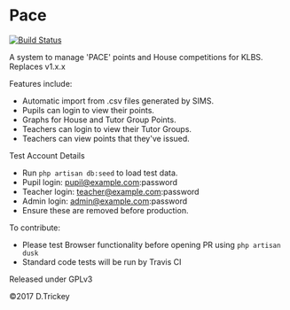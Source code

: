 # Pace

[![Build Status](https://travis-ci.org/trickeydan/Pace.svg?branch=develop)](https://travis-ci.org/trickeydan/Pace)

A system to manage 'PACE' points and House competitions for KLBS. Replaces v1.x.x

Features include:

* Automatic import from .csv files generated by SIMS.
* Pupils can login to view their points.
* Graphs for House and Tutor Group Points.
* Teachers can login to view their Tutor Groups.
* Teachers can view points that they've issued.

Test Account Details
* Run `php artisan db:seed` to load test data.
* Pupil login: pupil@example.com:password
* Teacher login: teacher@example.com:password
* Admin login: admin@example.com:password
* Ensure these are removed before production.

To contribute:
* Please test Browser functionality before opening PR using `php artisan dusk`
* Standard code tests will be run by Travis CI

Released under GPLv3

&copy;2017 D.Trickey